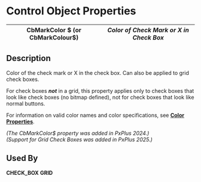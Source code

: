 # Control Object Properties

**CbMarkColor $ (or CbMarkColour$)** |  **_Color of Check Mark or X in Check Box_**  
---|---  
  
## Description

Color of the check mark or X in the check box. Can also be applied to grid check boxes.

For check boxes **_not_** in a grid, this property applies only to check boxes that look like check boxes (no bitmap defined), not for check boxes that look like normal buttons.

For information on valid color names and color specifications, see [**Color Properties**](../control_object_properties/colour_properties.md).

_(The CbMarkColor$ property was added in PxPlus 2024.)  
(Support for Grid Check Boxes was added in PxPlus 2025.)_

## Used By

**CHECK_BOX** **GRID**

